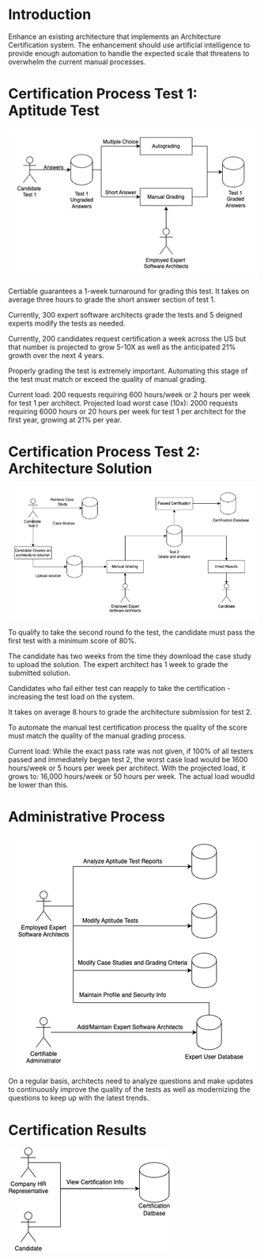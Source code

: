 # Introduction 
Enhance an existing architecture that implements an Architecture Certification system. The enhancement should use artificial intelligence to provide enough automation to handle the expected scale that threatens to overwhelm the current manual processes.

# Certification Process Test 1: Aptitude Test

![certprocess1](../img/certprocess1.png)

Certiable guarantees a 1-week turnaround for grading this test. It takes on average three hours to grade the short answer section of test 1. 

Currently, 300 expert software architects grade the tests and 5 deigned experts modify the tests as needed.

Currently, 200 candidates request certification a week across the US but that number is projected to grow 5-10X as well as the anticipated 21% growth over the next 4 years.

Properly grading the test is extremely important. Automating this stage of the test must match or exceed the quality of manual grading.

Current load: 200 requests requiring 600 hours/week or 2 hours per week for test 1 per architect.
Projected load worst case (10x): 2000 requests requiring 6000 hours or 20 hours per week for test 1 per architect for the first year, growing at 21% per year.

# Certification Process Test 2: Architecture Solution
![certprocess1](../img/certprocess2.png)

To qualify to take the second round fo the test, the candidate must pass the first test with a minimum score of 80%.

The candidate has two weeks from the time they download the case study to upload the solution. The expert architect has 1 week to grade the submitted solution. 

Candidates who fail either test can reapply to take the certification - increasing the test load on the system.

It takes on average 8 hours to grade the architecture submission for test 2.

To automate the manual test certification process the quality of the score must match the quality of the manual grading process.

Current load: While the exact pass rate was not given, if 100% of all testers passed and immediately began test 2, the worst case load would be 1600 hours/week or 5 hours per week per architect. With the projected load, it grows to: 16,000 hours/week or 50 hours per week. The actual load woudld be lower than this.

# Administrative Process
![certadmin](../img/certadmin.png)
On a regular basis, architects need to analyze questions and make updates to continuously improve the quality of the tests as well as modernizing the questions to keep up with the latest trends.


# Certification Results
![certadmin](../img/certresults.png)


